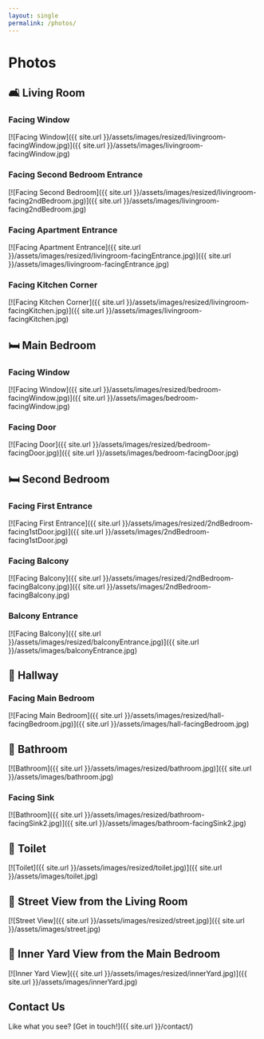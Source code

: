 ```yaml
---
layout: single
permalink: /photos/
---
```


# Photos

## 🛋 Living Room

### Facing Window

[![Facing Window]({{ site.url }}/assets/images/resized/livingroom-facingWindow.jpg)]({{ site.url }}/assets/images/livingroom-facingWindow.jpg)

### Facing Second Bedroom Entrance

[![Facing Second Bedroom]({{ site.url }}/assets/images/resized/livingroom-facing2ndBedroom.jpg)]({{ site.url }}/assets/images/livingroom-facing2ndBedroom.jpg)

### Facing Apartment Entrance

[![Facing Apartment Entrance]({{ site.url }}/assets/images/resized/livingroom-facingEntrance.jpg)]({{ site.url }}/assets/images/livingroom-facingEntrance.jpg)

### Facing Kitchen Corner

[![Facing Kitchen Corner]({{ site.url }}/assets/images/resized/livingroom-facingKitchen.jpg)]({{ site.url }}/assets/images/livingroom-facingKitchen.jpg)

## 🛏 Main Bedroom

### Facing Window

[![Facing Window]({{ site.url }}/assets/images/resized/bedroom-facingWindow.jpg)]({{ site.url }}/assets/images/bedroom-facingWindow.jpg)

### Facing Door

[![Facing Door]({{ site.url }}/assets/images/resized/bedroom-facingDoor.jpg)]({{ site.url }}/assets/images/bedroom-facingDoor.jpg)

## 🛏 Second Bedroom

### Facing First Entrance

[![Facing First Entrance]({{ site.url }}/assets/images/resized/2ndBedroom-facing1stDoor.jpg)]({{ site.url }}/assets/images/2ndBedroom-facing1stDoor.jpg)

### Facing Balcony

[![Facing Balcony]({{ site.url }}/assets/images/resized/2ndBedroom-facingBalcony.jpg)]({{ site.url }}/assets/images/2ndBedroom-facingBalcony.jpg)

<!--### Desk

[![Desk]({{ site.url }}/assets/images/resized/2ndBedroom-desk.jpg)]({{ site.url }}/assets/images/2ndBedroom-desk.jpg)-->

<!--### Facing Second Entrance

[![Facing Second Entrance]({{ site.url }}/assets/images/resized/2ndBedroom-facing2ndDoor.jpg)]({{ site.url }}/assets/images/2ndBedroom-facing2ndDoor.jpg)-->

### Balcony Entrance

[![Facing Balcony]({{ site.url }}/assets/images/resized/balconyEntrance.jpg)]({{ site.url }}/assets/images/balconyEntrance.jpg)

## 🚪 Hallway

### Facing Main Bedroom

[![Facing Main Bedroom]({{ site.url }}/assets/images/resized/hall-facingBedroom.jpg)]({{ site.url }}/assets/images/hall-facingBedroom.jpg)

<!--### Facing Toilet & Bathroom

[![Facing Toilet & Bathroom]({{ site.url }}/assets/images/resized/hall-facingToiletAndBathroom.jpg)]({{ site.url }}/assets/images/hall-facingToiletAndBathroom.jpg)-->

## 🚿 Bathroom

[![Bathroom]({{ site.url }}/assets/images/resized/bathroom.jpg)]({{ site.url }}/assets/images/bathroom.jpg)

### Facing Sink

[![Bathroom]({{ site.url }}/assets/images/resized/bathroom-facingSink2.jpg)]({{ site.url }}/assets/images/bathroom-facingSink2.jpg)

<!--### Facing Shower

[![Bathroom]({{ site.url }}/assets/images/resized/bathroom-facingShower.jpg)]({{ site.url }}/assets/images/bathroom-facingShower.jpg)
-->
## 🚽 Toilet

[![Toilet]({{ site.url }}/assets/images/resized/toilet.jpg)]({{ site.url }}/assets/images/toilet.jpg)

## 🏡 Street View from the Living Room

[![Street View]({{ site.url }}/assets/images/resized/street.jpg)]({{ site.url }}/assets/images/street.jpg)

## 🌳 Inner Yard View from the Main Bedroom

[![Inner Yard View]({{ site.url }}/assets/images/resized/innerYard.jpg)]({{ site.url }}/assets/images/innerYard.jpg)

## Contact Us

Like what you see? [Get in touch!]({{ site.url }}/contact/)
